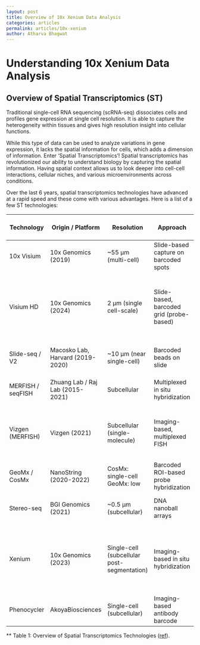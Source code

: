 ```yaml
---
layout: post
title: Overview of 10x Xenium Data Analysis
categories: articles
permalink: articles/10x-xenium
author: Atharva Bhagwat
---
```


# Understanding 10x Xenium Data Analysis

## Overview of Spatial Transcriptomics (ST)

Traditional single-cell RNA sequencing (scRNA-seq) dissociates cells and profiles gene expression at single cell resolution. It is able to capture the heterogeneity within tissues and gives high resolution insight into cellular functions.

While this type of data can be used to analyze variations in gene expression, it lacks the spatial information for cells, which adds a dimension of information. Enter ‘Spatial Transcriptomics’! Spatial transcriptomics has revolutionized our ability to understand biology by capturing the spatial information. Having spatial context allows us to look deeper into cell-cell interactions, cellular niches, and various microenvironments across conditions.

Over the last 6 years, spatial transcriptomics technologies have advanced at a rapid speed and these come with various advantages. Here is a list of a few ST technologies:

| Technology         | Origin / Platform          | Resolution                 | Approach                                | Unique Features & Notes                                                                 | Use Case Fit                        |
|--------------------|----------------------------|----------------------------|-----------------------------------------|------------------------------------------------------------------------------------------|-------------------------------------|
| 10x Visium         | 10x Genomics (2019)        | ~55 µm (multi-cell)        | Slide-based capture on barcoded spots   | Mature ecosystem; open-source-friendly                                                   | General-purpose profiling           |
| Visium HD          | 10x Genomics (2024)        | 2 µm (single cell-scale)   | Slide-based, barcoded grid (probe-based)| Continuous 2x2 µm grid; FFPE/fresh/fixed frozen compatible; CytAssist workflow; high sensitivity; probe panels | Single cell-scale, high-res profiling |
| Slide-seq / V2     | Macosko Lab, Harvard (2019-2020) | ~10 µm (near single-cell) | Barcoded beads on slide                 | Higher spatial resolution; complex bead registration                                     | Fine-grained spatial detail         |
| MERFISH / seqFISH  | Zhuang Lab / Raj Lab (2015-2021) | Subcellular              | Multiplexed in situ hybridization       | Single-molecule precision; targeted gene panels                                          | Subcellular mapping                 |
| Vizgen (MERFISH)   | Vizgen (2021)              | Subcellular (single-molecule) | Imaging-based, multiplexed FISH       | Commercialized MERFISH; high multiplexing; single-molecule detection; robust error correction | Single-molecule, subcellular mapping |
| GeoMx / CosMx      | NanoString (2020-2022)     | CosMx: single-cell<br>GeoMx: low | Barcoded ROI-based probe hybridization | Flexible RNA/protein profiling; strong FFPE support                                     | Targeted profiling in clinical      |
| Stereo-seq         | BGI Genomics (2021)        | ~0.5 µm (subcellular)      | DNA nanoball arrays                     | Ultra-high resolution; high data volume                                                  | Ultra-high-res spatial mapping      |
| Xenium             | 10x Genomics (2023)        | Single-cell (subcellular post-segmentation) | Imaging-based in situ hybridization | High-plex RNA panels (up to 5,000 genes); padlock probe/rolling circle amplification; fast, robust imaging | Targeted, high-plex single-cell spatial |
| Phenocycler        | AkoyaBiosciences           | Single-cell (subcellular)  | Imaging-based antibody barcode          | Protein profiling; high-plex                                                             | Protein profiling                   |

** Table 1: Overview of Spatial Transcriptomics Technologies ([ref](https://divingintogeneticsandgenomics.com/post/python-visium/)).
